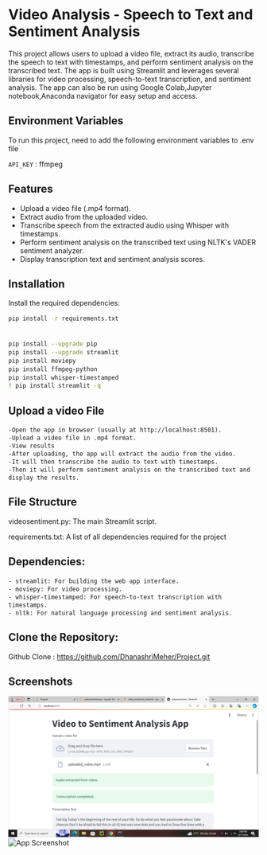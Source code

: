 
# Video Analysis - Speech to Text and Sentiment Analysis 

This project allows users to upload a video file, extract its audio, transcribe the speech to text with timestamps, and perform sentiment analysis on the transcribed text. The app is built using Streamlit and leverages several libraries for video processing, speech-to-text transcription, and sentiment analysis. The app can also be run using Google Colab,Jupyter notebook,Anaconda navigator for easy setup and access.




## Environment Variables

To run this project, need to add the following environment variables to .env file

`API_KEY` : ffmpeg 



## Features

- Upload a video file (.mp4 format).
- Extract audio from the uploaded video.
- Transcribe speech from the extracted audio using   Whisper with timestamps.
-  Perform sentiment analysis on the transcribed text using NLTK's VADER sentiment analyzer.
- Display transcription text and sentiment analysis scores.




## Installation

Install the required dependencies:

```bash
pip install -r requirements.txt


pip install --upgrade pip
pip install --upgrade streamlit
pip install moviepy
pip install ffmpeg-python
pip install whisper-timestamped
! pip install streamlit -q
```
    
## Upload a video File

```
-Open the app in browser (usually at http://localhost:8501).
-Upload a video file in .mp4 format.
-View results
-After uploading, the app will extract the audio from the video.
-It will then transcribe the audio to text with timestamps.
-Then it will perform sentiment analysis on the transcribed text and display the results.
```


## File Structure

videosentiment.py: The main Streamlit script.

requirements.txt: A list of all dependencies required for the project


## Dependencies:

```
- streamlit: For building the web app interface.
- moviepy: For video processing.
- whisper-timestamped: For speech-to-text transcription with timestamps.
- nltk: For natural language processing and sentiment analysis. 
```

## Clone the Repository:
Github Clone : https://github.com/DhanashriMeher/Project.git


## Screenshots

![App Screenshot](https://github.com/DhanashriMeher/Project/blob/main/screenshot1.png?raw=true)
![App Screenshot](file:///C:/Users/Dhanashri/Desktop/screenshot2.png)
